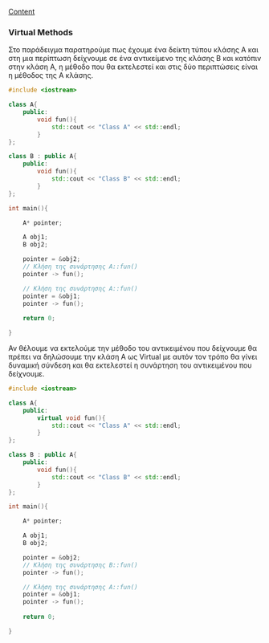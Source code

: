 [Content](Content.md)

### Virtual Methods

Στο παράδειγμα παρατηρούμε πως έχουμε ένα δείκτη τύπου κλάσης Α και στη μια περίπτωση δείχνουμε σε ένα αντικείμενο της κλάσης Β και κατόπιν στην κλάση Α, η μέθοδο που θα εκτελεστεί και στις δύο περιπτώσεις είναι η μέθοδος της Α κλάσης.

```cpp
#include <iostream>

class A{
    public:
        void fun(){
            std::cout << "Class A" << std::endl;
        }
};

class B : public A{
    public:
        void fun(){
            std::cout << "Class B" << std::endl;
        }
};

int main(){

    A* pointer;

    A obj1;
    B obj2;

    pointer = &obj2;
    // Κλήση της συνάρτησης A::fun()
    pointer -> fun();

    // Κλήση της συνάρτησης A::fun()
    pointer = &obj1;
    pointer -> fun();
    
    return 0;

}
```

Αν θέλουμε να εκτελούμε την μέθοδο του αντικειμένου που δείχνουμε θα πρέπει να δηλώσουμε την κλάση Α ως Virtual με αυτόν τον τρόπο θα γίνει δυναμική σύνδεση και θα εκτελεστεί η συνάρτηση του αντικειμένου που δείχνουμε.

```cpp
#include <iostream>

class A{
    public:
        virtual void fun(){
            std::cout << "Class A" << std::endl;
        }
};

class B : public A{
    public:
        void fun(){
            std::cout << "Class B" << std::endl;
        }
};

int main(){

    A* pointer;

    A obj1;
    B obj2;

    pointer = &obj2;
    // Κλήση της συνάρτησης B::fun()
    pointer -> fun();

    // Κλήση της συνάρτησης A::fun()
    pointer = &obj1;
    pointer -> fun();
    
    return 0;

}
```
